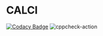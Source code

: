 # CALCI
[![Codacy Badge](https://api.codacy.com/project/badge/Grade/2da86f8ad8cc47adb14a5f5e255641ad)](https://app.codacy.com/manual/99002507/CALCI?utm_source=github.com&utm_medium=referral&utm_content=99002507/CALCI&utm_campaign=Badge_Grade_Dashboard)
![cppcheck-action](https://github.com/99002507/CALCI/workflows/cppcheck-action/badge.svg)
